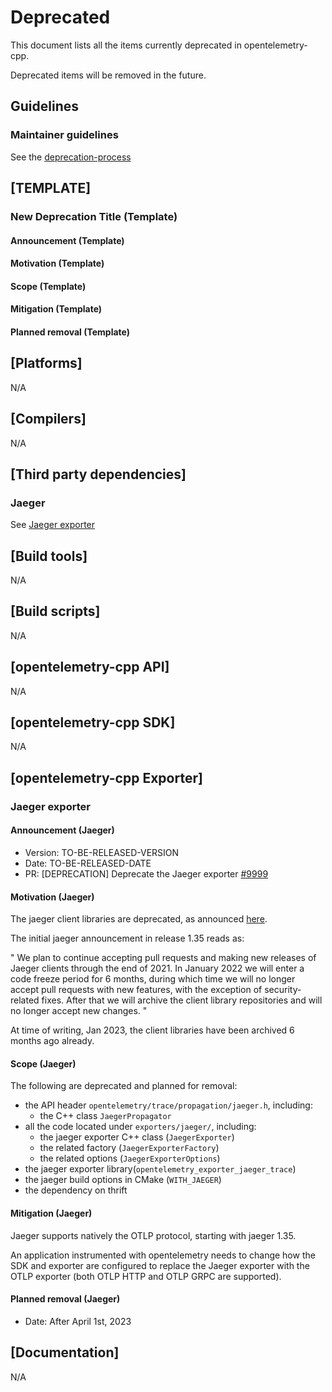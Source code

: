 # Deprecated

This document lists all the items currently deprecated in opentelemetry-cpp.

Deprecated items will be removed in the future.

## Guidelines

### Maintainer guidelines

See the [deprecation-process](./docs/deprecation-process.md)

## [TEMPLATE]

### New Deprecation Title (Template)

#### Announcement (Template)

#### Motivation (Template)

#### Scope (Template)

#### Mitigation (Template)

#### Planned removal (Template)

## [Platforms]

N/A

## [Compilers]

N/A

## [Third party dependencies]

### Jaeger

See [Jaeger exporter](#jaeger-exporter)

## [Build tools]

N/A

## [Build scripts]

N/A

## [opentelemetry-cpp API]

N/A

## [opentelemetry-cpp SDK]

N/A

## [opentelemetry-cpp Exporter]

### Jaeger exporter

#### Announcement (Jaeger)

* Version: TO-BE-RELEASED-VERSION
* Date: TO-BE-RELEASED-DATE
* PR: [DEPRECATION] Deprecate the Jaeger exporter
  [#9999](https://github.com/open-telemetry/opentelemetry-cpp/pull/9999)

#### Motivation (Jaeger)

The jaeger client libraries are deprecated, as announced
[here](https://www.jaegertracing.io/docs/1.41/client-libraries/).

The initial jaeger announcement in release 1.35 reads as:

"
We plan to continue accepting pull requests and making new releases of
Jaeger clients through the end of 2021. In January 2022 we will enter a code
freeze period for 6 months, during which time we will no longer accept pull
requests with new features, with the exception of security-related fixes.
After that we will archive the client library repositories and will no
longer accept new changes.
"

At time of writing, Jan 2023, the client libraries have been archived 6
months ago already.

#### Scope (Jaeger)

The following are deprecated and planned for removal:

* the API header `opentelemetry/trace/propagation/jaeger.h`, including:
  * the C++ class `JaegerPropagator`
* all the code located under `exporters/jaeger/`, including:
  * the jaeger exporter C++ class (`JaegerExporter`)
  * the related factory (`JaegerExporterFactory`)
  * the related options (`JaegerExporterOptions`)
* the jaeger exporter library(`opentelemetry_exporter_jaeger_trace`)
* the jaeger build options in CMake (`WITH_JAEGER`)
* the dependency on thrift

#### Mitigation (Jaeger)

Jaeger supports natively the OTLP protocol, starting with jaeger 1.35.

An application instrumented with opentelemetry needs to change how the SDK
and exporter are configured to replace the Jaeger exporter with the OTLP
exporter (both OTLP HTTP and OTLP GRPC are supported).

#### Planned removal (Jaeger)

* Date: After April 1st, 2023

## [Documentation]

N/A
